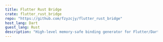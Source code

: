 ```yaml
---
title: Flutter Rust Bridge
crate: flutter_rust_bridge
repo: "https://github.com/fzyzcjy/flutter_rust_bridge"
host_lang: Dart
guest_lang: Rust
description: "High-level memory-safe binding generator for Flutter/Dart <-> Rust"
---
```

